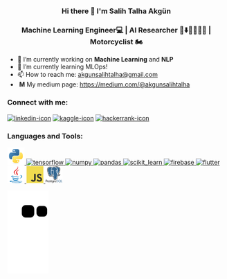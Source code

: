 ### 

<!--
**SalihTalha/SalihTalha** is a ✨ _special_ ✨ repository because its `README.md` (this file) appears on your GitHub profile.

Here are some ideas to get you started:

-->
<h3 align="center">Hi there 👋 I'm Salih Talha Akgün </h3>

<h3 align="center">Machine Learning Engineer💻 | AI Researcher 🍎⬇️😵‍💫🤔📝 | Motorcyclist 🏍️</h3>


- 🔭 I’m currently working on **Machine Learning** and **NLP**
- 🌱 I’m currently learning MLOps!
- 📫 How to reach me: akgunsalihtalha@gmail.com
- &nbsp;**M** My medium page: https://medium.com/@akgunsalihtalha

<h3 align="left">Connect with me:</h3>
<p align="left">
<a href="https://www.linkedin.com/in/salih-talha-akg%C3%BCn/" target="blank"><img align="center" src="https://raw.githubusercontent.com/rahuldkjain/github-profile-readme-generator/master/src/images/icons/Social/linked-in-alt.svg" alt="linkedin-icon" height="30" width="40" /></a>
<a href="https://www.kaggle.com/salihtalhaakgn" target="blank"><img align="center" src="https://raw.githubusercontent.com/rahuldkjain/github-profile-readme-generator/master/src/images/icons/Social/kaggle.svg" alt="kaggle-icon" height="30" width="40" /></a>
<a href="https://www.hackerrank.com/salihtalha_akgun" target="blank"><img align="center" src="https://raw.githubusercontent.com/rahuldkjain/github-profile-readme-generator/master/src/images/icons/Social/hackerrank.svg" alt="hackerrank-icon" height="30" width="40" /></a>
</p>

<h3 align="left">Languages and Tools:</h3>
<p align="left"> 
  
  <a href="https://www.python.org" target="_blank" rel="noreferrer"> <img src="https://raw.githubusercontent.com/devicons/devicon/master/icons/python/python-original.svg" alt="python" width="40" height="40"/> </a> 
  <a href="https://www.tensorflow.org/" target="_blank" rel="noreferrer"> <img src="https://upload.wikimedia.org/wikipedia/commons/thumb/2/2d/Tensorflow_logo.svg/1915px-Tensorflow_logo.svg.png" alt="tensorflow" width="40" height="40"/> </a> 
   <a href="https://numpy.org/" target="_blank" rel="noreferrer"> <img src="https://www.vectorlogo.zone/logos/numpy/numpy-icon.svg" alt="numpy" width="40" height="40"/> </a>
   <a href="https://pandas.pydata.org/" target="_blank" rel="noreferrer"> <img src="https://upload.wikimedia.org/wikipedia/commons/thumb/2/22/Pandas_mark.svg/449px-Pandas_mark.svg.png" alt="pandas" width="40" height="40"/> </a> 
  <a href="https://scikit-learn.org/" target="_blank" rel="noreferrer"> <img src="https://upload.wikimedia.org/wikipedia/commons/0/05/Scikit_learn_logo_small.svg" alt="scikit_learn" width="40" height="40"/> </a> 
  <a href="https://firebase.google.com/" target="_blank" rel="noreferrer"> <img src="https://www.vectorlogo.zone/logos/firebase/firebase-icon.svg" alt="firebase" width="40" height="40"/> </a> 
  <a href="https://flutter.dev/" target="_blank" rel="noreferrer"> <img src="https://cdn.icon-icons.com/icons2/2107/PNG/512/file_type_flutter_icon_130599.png" alt="flutter" width="40" height="40"/> </a> 
  <a href="https://www.java.com" target="_blank" rel="noreferrer"> <img src="https://raw.githubusercontent.com/devicons/devicon/master/icons/java/java-original.svg" alt="java" width="40" height="40"/> </a> 
  <a href="https://developer.mozilla.org/en-US/docs/Web/JavaScript" target="_blank" rel="noreferrer"> <img src="https://raw.githubusercontent.com/devicons/devicon/master/icons/javascript/javascript-original.svg" alt="javascript" width="40" height="40"/> </a> 
  <a href="https://www.postgresql.org" target="_blank" rel="noreferrer"> <img src="https://raw.githubusercontent.com/devicons/devicon/master/icons/postgresql/postgresql-original-wordmark.svg" alt="postgresql" width="40" height="40"/> </a> 
   </p>

![snake svg](https://github.com/SalihTalha/SalihTalha/blob/output/github-contribution-grid-snake.svg)

<!-- <div>
  <a href="https://github.com/SalihTalha">
  <img height="180em" src="https://github-readme-stats.vercel.app/api?username=salihtalha&show_icons=true&theme=dark&include_all_commits=true&count_private=true"/>
  <img height="180em" src="https://github-readme-stats.vercel.app/api/top-langs/?username=salihtalha&layout=compact&langs_count=4&theme=dark&include_all_commits=true&count_private=true"/>
</div> -->

